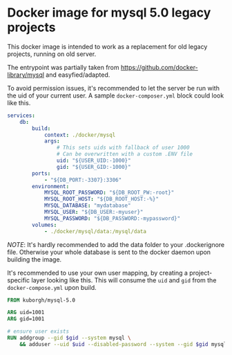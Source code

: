 # Docker image for mysql 5.0 legacy projects
This docker image is intended to work as a replacement for old legacy projects, running on old server.

The entrypoint was partially taken from https://github.com/docker-library/mysql and easyfied/adapted.

To avoid permission issues, it's recommended to let the server be run with the uid of your current user. A sample `docker-composer.yml` block could look like this.

```yml
services:
    db:
        build:
            context: ./docker/mysql
            args:
                # This sets uids with fallback of user 1000
                # Can be overwritten with a custom .ENV file
                uid: "${USER_UID:-1000}"
                gid: "${USER_GID:-1000}"
        ports:
            - "${DB_PORT:-3307}:3306"
        environment:
            MYSQL_ROOT_PASSWORD: "${DB_ROOT_PW:-root}"
            MYSQL_ROOT_HOST: "${DB_ROOT_HOST:-%}"
            MYSQL_DATABASE: "mydatabase"
            MYSQL_USER: "${DB_USER:-myuser}"
            MYSQL_PASSWORD: "${DB_PASSWORD:-mypassword}"
        volumes:
            - ./docker/mysql/data:/mysql/data
```

*NOTE*: It's hardly recommended to add the data folder to your .dockerignore file. Otherwise your whole database is sent to the docker daemon upon building the image.

It's recommended to use your own user mapping, by creating a project-specific layer looking like this. This will consume the `uid` and `gid` from the `docker-compose.yml` upon build.
```Dockerfile
FROM kuborgh/mysql-5.0

ARG uid=1001
ARG gid=1001

# ensure user exists
RUN addgroup --gid $gid --system mysql \
	&& adduser --uid $uid --disabled-password --system --gid $gid mysql
```
